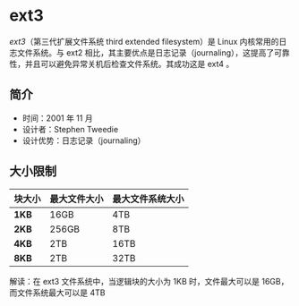 # ext3

_ext3_（第三代扩展文件系统 third extended filesystem）是 Linux 内核常用的日志文件系统。与 ext2 相比，其主要优点是日志记录（journaling），这提高了可靠性，并且可以避免异常关机后检查文件系统。其成功这是 ext4 。

## 简介

* 时间：2001 年 11 月
* 设计者：Stephen Tweedie
* 设计优势：日志记录（journaling）

## 大小限制

| 块大小  | 最大文件大小 | 最大文件系统大小 |
| ------- | ------------ | ---------------- |
| **1KB** | 16GB         | 4TB              |
| **2KB** | 256GB        | 8TB              |
| **4KB** | 2TB          | 16TB             |
| **8KB** | 2TB          | 32TB             |

解读：在 ext3 文件系统中，当逻辑块的大小为 1KB 时，文件最大可以是 16GB，而文件系统最大可以是 4TB